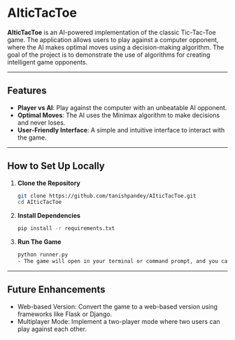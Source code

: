 # AIticTacToe

**AIticTacToe** is an AI-powered implementation of the classic Tic-Tac-Toe game. The application allows users to play against a computer opponent, where the AI makes optimal moves using a decision-making algorithm. The goal of the project is to demonstrate the use of algorithms for creating intelligent game opponents.

---

## Features

- **Player vs AI**: Play against the computer with an unbeatable AI opponent.
- **Optimal Moves**: The AI uses the Minimax algorithm to make decisions and never loses.
- **User-Friendly Interface**: A simple and intuitive interface to interact with the game.

---

## How to Set Up Locally

1. **Clone the Repository**  
   ```bash
   git clone https://github.com/tanishpandey/AIticTacToe.git
   cd AIticTacToe
   
2. **Install Dependencies**
   ```bash
   pip install -r requirements.txt
   
3. **Run The Game**
     ```bash
     python runner.py
    - The game will open in your terminal or command prompt, and you can start playing immediately.

---
## Future Enhancements

- Web-based Version: Convert the game to a web-based version using frameworks like Flask or Django.
- Multiplayer Mode: Implement a two-player mode where two users can play against each other.
  

